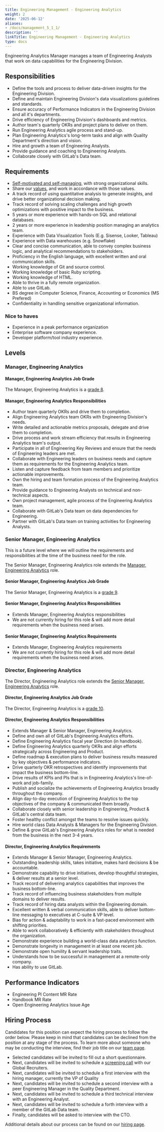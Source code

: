 ```yaml
---
title: Engineering Management - Engineering Analytics
weight: 2
date: '2025-06-12'
aliases:
- /docs/management_5_1_1/
description: ''
linkTitle: Engineering Management - Engineering Analytics
type: docs
---
```


Engineering Analytics Manager manages a team of Engineering Analysts that work on data capabilities for the Engineering Division.

## Responsibilities

- Define the tools and process to deliver data-driven insights for the Engineering Division.
- Define and maintain Engineering Division's data visualizations guidelines and standards.
- Ensure accuracy of Performance Indicators in the Engineering Division and all it's departments.
- Drive efficiency of Engineering Division's dashboards and metrics.
- Author team's quarterly OKRs and project plans to deliver on them.
- Run Engineering Analytics agile process and stand-up.
- Plan Engineering Analytics's long-term tasks and align with Quality Department's direction and vision.
- Hire and growth a team of Engineering Analysts.
- Provide guidance and coaching to Engineering Analysts.
- Collaborate closely with GitLab's Data team.

## Requirements

- [Self-motivated and self-managing](/handbook/values/#efficiency), with strong organizational skills.
- Share our [values](/handbook/values/), and work in accordance with those values.
- A track record of using quantitative analysis to generate insights, and drive better organizational decision making.
- Track record of solving scaling challenges and high growth optimizations with positive impact to the business.
- 5 years or more experience with hands-on SQL and relational databases.
- 2 years or more experience in leadership position managing an analytics team.
- Experience with Data Visualization Tools (E.g. Sisense, Looker, Tableau)
- Experience with Data warehouses (e.g. Snowflake)
- Clear and concise communication, able to convey complex business logic, and analytical recommendations to stakeholders.
- Proficiency in the English language, with excellent written and oral communication skills.
- Working knowledge of Git and source control.
- Working knowledge of basic Ruby scripting.
- Working knowledge of HTML.
- Able to thrive in a fully remote organization.
- Able to use GitLab.
- BS degree in Computer Science, Finance, Accounting or Economics (MS Prefered)
- Confidentiality in handling sensitive organizational information.

### Nice to haves

- Experience in a peak performance organization
- Enterprise software company experience.
- Developer platform/tool industry experience.

## Levels

### Manager, Engineering Analytics

#### Manager, Engineering Analytics Job Grade

The Manager, Engineering Analytics is a [grade 8](/handbook/total-rewards/compensation/compensation-calculator/#gitlab-job-grades).

#### Manager, Engineering Analytics Responsibilities

- Author team quarterly OKRs and drive them to completion.
- Align Engineering Analytics team OKRs with Engineering Division's needs.
- Write detailed and actionable metrics proposals, delegate and drive them to completion.
- Drive process and work stream efficiency that results in Engineering Analytics team's output.
- Participate in all of Engineering Key Reviews and ensure that the needs of Engineering leaders are met.
- Collaborate with Engineering leaders on business needs and capture them as requirements for the Engineering Analytics team.
- Listen and capture feedback from team members and prioritize actionable improvements.
- Own the hiring and team formation process of the Engineering Analytics team.
- Provide guidance to Engineering Analysts on technical and non-technical aspects.
- Own project management, agile process of the Engineering Analytics team.
- Collaborate with GitLab's Data team on data dependencies for Engineering.
- Partner with GitLab's Data team on training activities for Engineering Analysts.

### Senior Manager, Engineering Analytics

This is a future level where we will outline the requirements and responsibilities at the time of the business need for the role.

The Senior Manager, Engineering Analytics role extends the [Manager, Engineering Analytics](#manager-engineering-analytics) role.

#### Senior Manager, Engineering Analytics Job Grade

The Senior Manager, Engineering Analytics is a [grade 9](/handbook/total-rewards/compensation/compensation-calculator/#gitlab-job-grades).

#### Senior Manager, Engineering Analytics Responsibilities

- Extends Manager, Engineering Analytics responsibilities
- We are not currently hiring for this role & will add more detail requirements when the business need arises.

#### Senior Manager, Engineering Analytics Requirements

- Extends Manager, Engineering Analytics requirements
- We are not currently hiring for this role & will add more detail requirements when the business need arises.

### Director, Engineering Analytics

The Director, Engineering Analytics role extends the [Senior Manager, Engineering Analytics](#senior-manager-engineering-analytics) role.

#### Director, Engineering Analytics Job Grade

The Director, Engineering Analytics is a [grade 10](/handbook/total-rewards/compensation/compensation-calculator/#gitlab-job-grades).

#### Director, Engineering Analytics Responsibilities

- Extends Manager & Senior Manager, Engineering Analytics.
- Define and own all of GitLab's Engineering Analytics efforts.
- Define Engineering Analytics fiscal year Direction (in handbook).
- Define Engineering Analytics quarterly OKRs and align efforts strategically across Engineering and Product.
- Define roadmap & execution plans to deliver business results measured by key objectives & performance indicators.
- Drive quarterly OKR retrospectives and identify improvements that impact the business bottom-line.
- Drive results of KPIs and PIs that is in Engineering Analytics's line-of-work and job-family.
- Publish and socialize the achievements of Engineering Analytics broadly throughout the company.
- Align day-to-day execution of Engineering Analytics to the top objectives of the company & communicated them broadly.
- Collaborate closely with senior leadership in Engineering, Product & GitLab's central data team.
- Foster healthy conflict amongst the teams to resolve issues quickly.
- Hire world class Data Analysts & Managers for the Engineering Division.
- Define & grow GitLab's Engineering Analytics roles for what is needed from the business in the next 3-4 years.

#### Director, Engineering Analytics Requirements

- Extends Manager & Senior Manager, Engineering Analytics.
- Outstanding leadership skills, takes initiative, makes hard decisions & be accountable.
- Demonstrate capability to drive initiatives, develop thoughtful strategies, & deliver results at a senior level.
- Track record of delivering analytics capabilities that improves the business bottom-line.
- Track record of influencing business stakeholders from multiple domains to deliver results.
- Track record of hiring data analysts within the Engineering domain.
- Excellent written & verbal communication skills, able to deliver bottom-line messaging to executives at C-suite & VP level.
- Bias for action & adaptability to work in a fast-paced environment with shifting priorities.
- Able to work collaboratively & efficiently with stakeholders throughout the organization.
- Demonstrate experience building a world-class data analytics function.
- Demonstrate longevity in management in at least one recent job.
- Demonstrate open humility & servant leadership traits.
- Understands how to be successful in management at a remote-only company.
- Has ability to use GitLab.

## Performance Indicators

- Engineering PI Content MR Rate
- Handbook MR Rate
- Open Engineering Analytics Issue Age

## Hiring Process

Candidates for this position can expect the hiring process to follow the order below. Please keep in mind that candidates can be declined from the position at any stage of the process. To learn more about someone who may be conducting the interview, find their job title on our [team page](/handbook/company/team/).

- Selected candidates will be invited to fill out a short questionnaire.
- Next, candidates will be invited to schedule a [screening call](/handbook/hiring/#screening-call) with our Global Recruiters.
- Next, candidates will be invited to schedule a first interview with the hiring manager, currently the VP of Quality
- Next, candidates will be invited to schedule a second interview with a peer Engineering Manager in the Quality Department.
- Next, candidates will be invited to schedule a third technical interview with an Engineering Analyst.
- Next, candidates will be invited to schedule a forth interview with a member of the GitLab Data team.
- Finally, candidates will be asked to interview with the CTO.

Additional details about our process can be found on our [hiring page](/handbook/hiring/).
